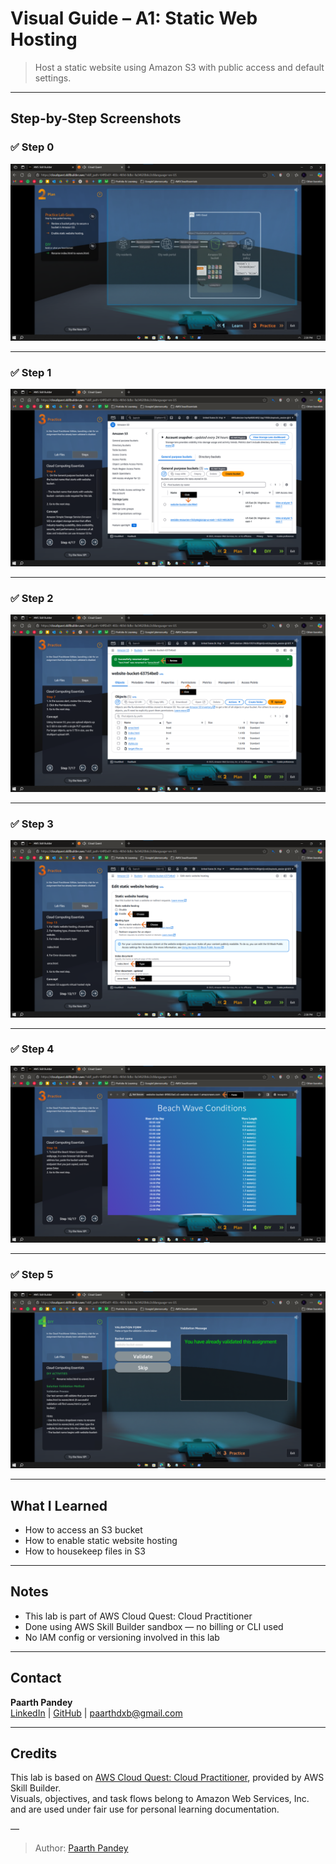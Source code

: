 # Visual Guide – A1: Static Web Hosting

> Host a static website using Amazon S3 with public access and default settings.

---

## Step-by-Step Screenshots

### ✅ Step 0

![Step 0](./screenshots/00.png)

---

### ✅ Step 1

![Step 1](./screenshots/01.png)

---

### ✅ Step 2

![Step 2](./screenshots/02.png)

---

### ✅ Step 3

![Step 3](./screenshots/03.png)

---

### ✅ Step 4

![Step 4](./screenshots/04.png)

---

### ✅ Step 5

![Step 5](./screenshots/05.png)

---

## What I Learned

- How to access an S3 bucket  
- How to enable static website hosting  
- How to housekeep files in S3

---

## Notes

- This lab is part of AWS Cloud Quest: Cloud Practitioner  
- Done using AWS Skill Builder sandbox — no billing or CLI used  
- No IAM config or versioning involved in this lab

---

## Contact

**Paarth Pandey**  
[LinkedIn](https://www.linkedin.com/in/paarth-pandey-13779529b/) | [GitHub](https://github.com/paarthpandey10) | paarthdxb@gmail.com

---

## Credits

This lab is based on [AWS Cloud Quest: Cloud Practitioner](https://explore.skillbuilder.aws/learn/course/external/view/elearning/13415/aws-cloud-quest-cloud-practitioner), provided by AWS Skill Builder.  
Visuals, objectives, and task flows belong to Amazon Web Services, Inc. and are used under fair use for personal learning documentation.

—

> Author: [Paarth Pandey](https://github.com/paarthpandey10)
